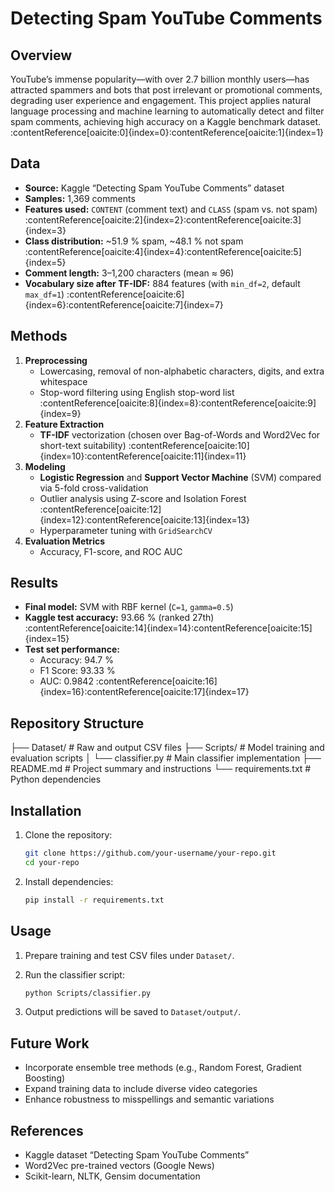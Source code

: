 
# Detecting Spam YouTube Comments

## Overview  
YouTube’s immense popularity—with over 2.7 billion monthly users—has attracted spammers and bots that post irrelevant or promotional comments, degrading user experience and engagement. This project applies natural language processing and machine learning to automatically detect and filter spam comments, achieving high accuracy on a Kaggle benchmark dataset. :contentReference[oaicite:0]{index=0}:contentReference[oaicite:1]{index=1}

## Data  
- **Source:** Kaggle “Detecting Spam YouTube Comments” dataset  
- **Samples:** 1,369 comments  
- **Features used:** `CONTENT` (comment text) and `CLASS` (spam vs. not spam) :contentReference[oaicite:2]{index=2}:contentReference[oaicite:3]{index=3}  
- **Class distribution:** ~51.9 % spam, ~48.1 % not spam :contentReference[oaicite:4]{index=4}:contentReference[oaicite:5]{index=5}  
- **Comment length:** 3–1,200 characters (mean ≈ 96)  
- **Vocabulary size after TF-IDF:** 884 features (with `min_df=2`, default `max_df=1`) :contentReference[oaicite:6]{index=6}:contentReference[oaicite:7]{index=7}

## Methods  
1. **Preprocessing**  
   - Lowercasing, removal of non-alphabetic characters, digits, and extra whitespace  
   - Stop-word filtering using English stop-word list :contentReference[oaicite:8]{index=8}:contentReference[oaicite:9]{index=9}  
2. **Feature Extraction**  
   - **TF-IDF** vectorization (chosen over Bag-of-Words and Word2Vec for short-text suitability) :contentReference[oaicite:10]{index=10}:contentReference[oaicite:11]{index=11}  
3. **Modeling**  
   - **Logistic Regression** and **Support Vector Machine** (SVM) compared via 5-fold cross-validation  
   - Outlier analysis using Z-score and Isolation Forest :contentReference[oaicite:12]{index=12}:contentReference[oaicite:13]{index=13}  
   - Hyperparameter tuning with `GridSearchCV`  
4. **Evaluation Metrics**  
   - Accuracy, F1-score, and ROC AUC  

## Results  
- **Final model:** SVM with RBF kernel (`C=1`, `gamma=0.5`)  
- **Kaggle test accuracy:** 93.66 % (ranked 27th) :contentReference[oaicite:14]{index=14}:contentReference[oaicite:15]{index=15}  
- **Test set performance:**  
  - Accuracy: 94.7 %  
  - F1 Score: 93.33 %  
  - AUC: 0.9842 :contentReference[oaicite:16]{index=16}:contentReference[oaicite:17]{index=17}  

## Repository Structure  


├── Dataset/               # Raw and output CSV files
├── Scripts/               # Model training and evaluation scripts
│   └── classifier.py      # Main classifier implementation
├── README.md              # Project summary and instructions
└── requirements.txt       # Python dependencies



## Installation  
1. Clone the repository:  
   ```bash
   git clone https://github.com/your-username/your-repo.git
   cd your-repo
   ```

2. Install dependencies:

   ```bash
   pip install -r requirements.txt
   ```

## Usage

1. Prepare training and test CSV files under `Dataset/`.
2. Run the classifier script:

   ```bash
   python Scripts/classifier.py
   ```
3. Output predictions will be saved to `Dataset/output/`.

## Future Work

* Incorporate ensemble tree methods (e.g., Random Forest, Gradient Boosting)
* Expand training data to include diverse video categories
* Enhance robustness to misspellings and semantic variations

## References

* Kaggle dataset “Detecting Spam YouTube Comments”
* Word2Vec pre-trained vectors (Google News)
* Scikit-learn, NLTK, Gensim documentation

```



